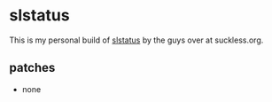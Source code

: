# slstatus
This is my personal build of [slstatus](https://tools.suckless.org/slstatus) by the guys over at suckless.org.

## patches
- none
